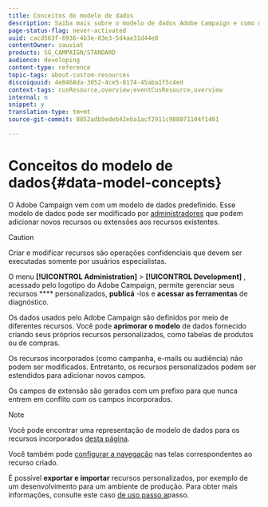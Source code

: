 ```yaml
---
title: Conceitos do modelo de dados
description: Saiba mais sobre o modelo de dados Adobe Campaign e como modificá-lo.
page-status-flag: never-activated
uuid: cacd563f-6936-4b3e-83e3-5d4ae31d44e8
contentOwner: sauviat
products: SG_CAMPAIGN/STANDARD
audience: developing
content-type: reference
topic-tags: about-custom-resources
discoiquuid: 4e0468da-3052-4ce5-8174-45aba1f5c4ed
context-tags: cusResource,overview;eventCusResource,overview
internal: n
snippet: y
translation-type: tm+mt
source-git-commit: 8852adb5edeb42eba1acf2911c988071104f1401

---
```



# Conceitos do modelo de dados{#data-model-concepts}

O Adobe Campaign vem com um modelo de dados predefinido. Esse modelo de dados pode ser modificado por [administradores](../../administration/using/users-management.md#functional-administrators) que podem adicionar novos recursos ou extensões aos recursos existentes.

>[!CAUTION]
>
>Criar e modificar recursos são operações confidenciais que devem ser executadas somente por usuários especialistas.

O menu **[!UICONTROL Administration]** > **[!UICONTROL Development]** , acessado pelo logotipo do Adobe Campaign, permite gerenciar seus recursos **** personalizados, **publicá** -los e **acessar as ferramentas** de diagnóstico.

Os dados usados pelo Adobe Campaign são definidos por meio de diferentes recursos. Você pode **aprimorar o modelo** de dados fornecido criando seus próprios recursos personalizados, como tabelas de produtos ou de compras.

Os recursos incorporados (como campanha, e-mails ou audiência) não podem ser modificados. Entretanto, os recursos personalizados podem ser estendidos para adicionar novos campos.

Os campos de extensão são gerados com um prefixo para que nunca entrem em conflito com os campos incorporados.

>[!NOTE]
>
>Você pode encontrar uma representação de modelo de dados para os recursos incorporados [desta página](../../developing/using/datamodel-introduction.md).

Você também pode [configurar a navegação](configuring-the-screen-definition.md) nas telas correspondentes ao recurso criado.

É possível **exportar e importar** recursos personalizados, por exemplo de um desenvolvimento para um ambiente de produção. Para obter mais informações, consulte este caso [de uso passo a](../../automating/using/exporting-importing-custom-resources.md)passo.
